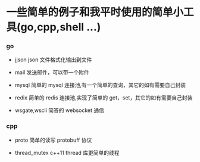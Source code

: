 # 一些简单的例子和我平时使用的简单小工具(go,cpp,shell ...)

### go

-   jjson json 文件格式化输出到文件

-   mail 发送邮件，可以带一个附件

-   mysql 简单的 mysql 连接池,有一个简单的查询，其它的如有需要自己封装

-   redix 简单的 redis 连接池,实现了简单的 get，set，其它的如有需要自己封装

-   wsgate,wscli 简答的 websocket 通信

### cpp

-   proto 简单的读写 protobuff 协议

-   thread_mutex c++11 thread 库更简单的线程
